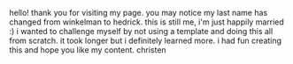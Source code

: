 hello!
thank you for visiting my page. 
you may notice my last name has changed from winkelman to hedrick. this is still me, i'm just happily married :)
i wanted to challenge myself by not using a template and doing this all from scratch. it took longer but i definitely learned more.
i had fun creating this and hope you like my content.
christen
